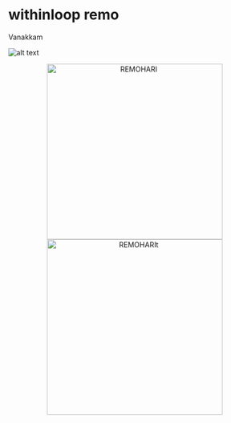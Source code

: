 # withinloop remo
Vanakkam


![alt text](http://withinloop.coolpage.biz/img/imgs.jpg?raw=true "REMOHARI ")

<p align="center">
  <img src="http://withinloop.coolpage.biz/img/imgs.jpg" width="350" title="REMOHARI">
  <img src="https://i1.sndcdn.com/avatars-000614094393-ig2ltr-t500x500.jpg"width="350" alt="REMOHARIt">
</p>
